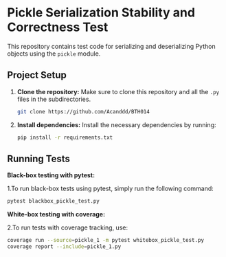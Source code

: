 # Pickle Serialization Stability and Correctness Test
This repository contains test code for serializing and deserializing Python objects using the `pickle` module.

## Project Setup

1. **Clone the repository:**
   Make sure to clone this repository and all the `.py` files in the subdirectories.

   ```bash
   git clone https://github.com/Acanddd/BTH014

2. **Install dependencies:**
Install the necessary dependencies by running:
   ```bash
   pip install -r requirements.txt

## Running Tests
**Black-box testing with pytest:**

1.To run black-box tests using pytest, simply run the following command:

  ```bash
  pytest blackbox_pickle_test.py
```
**White-box testing with coverage:**

2.To run tests with coverage tracking, use:

  ```bash
  coverage run --source=pickle_1 -m pytest whitebox_pickle_test.py
  coverage report --include=pickle_1.py
```
